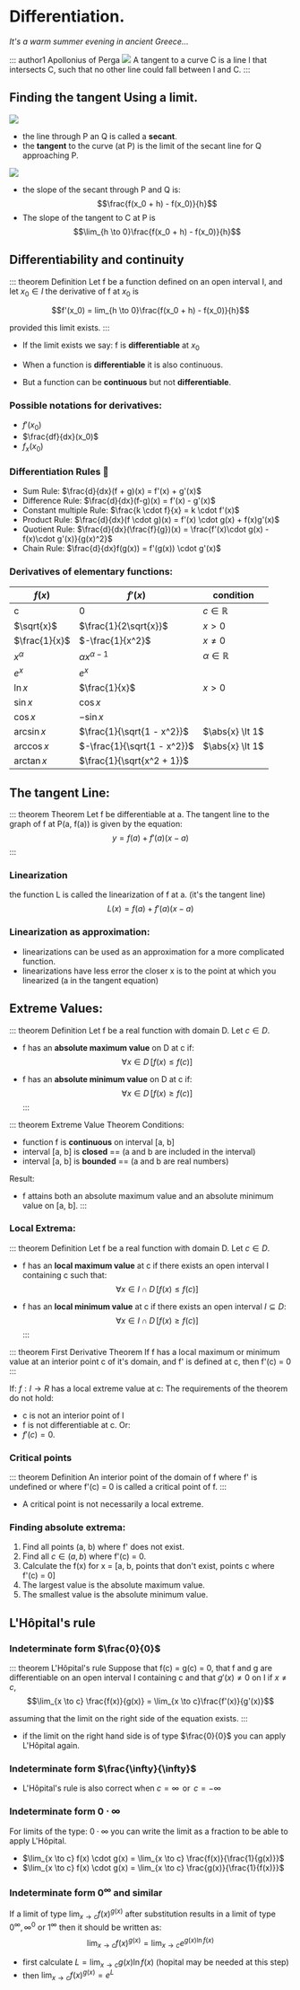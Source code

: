 # Differentiation.
*It's a warm summer evening in ancient Greece...*

::: author1 Apollonius of Perga
<img src="./aperga.jpeg" class="avatar" />
A tangent to a curve C is a line l that intersects C, such that
no other line could fall between l and C.
:::

## Finding the tangent Using a limit.

<img src="./tang.png" />

+ the line through P an Q is called a **secant**.
+ the **tangent** to the curve (at P) is the limit of the secant line for Q approaching P.

<img src="./slope.png" />

+ the slope of the secant through P and Q is:
$$\frac{f(x_0 + h) - f(x_0)}{h}$$
+ The slope of the tangent to C at P is
$$\lim_{h \to 0}\frac{f(x_0 + h) - f(x_0)}{h}$$

## Differentiability and continuity

::: theorem Definition
Let f be a function defined on an open interval I, and let $x_0 \in I$ the derivative of f at $x_0$ is 

$$f'(x_0) = lim_{h \to 0}\frac{f(x_0 + h) - f(x_0)}{h}$$

provided this limit exists.
:::

+ If the limit exists we say: f is **differentiable** at $x_0$

+ When a function is **differentiable** it is also continuous.
+ But a function can be **continuous** but not **differentiable**.

### Possible notations for derivatives:

+ $f'(x_0)$
+ $\frac{df}{dx}(x_0)$
+ $f_x(x_0)$

### Differentiation Rules :scroll:
+ Sum Rule: $\frac{d}{dx}(f + g)(x) = f'(x) + g'(x)$
+ Difference Rule: $\frac{d}{dx}(f-g)(x) = f'(x) - g'(x)$
+ Constant multiple Rule: $\frac{k \cdot f}{x} = k \cdot f'(x)$
+ Product Rule: $\frac{d}{dx}(f \cdot g)(x) = f'(x) \cdot g(x) + f(x)g'(x)$
+ Quotient Rule: $\frac{d}{dx}(\frac{f}{g})(x) = \frac{f'(x)\cdot g(x) - f(x)\cdot g'(x)}{g(x)^2}$
+ Chain Rule: $\frac{d}{dx}f(g(x)) = f'(g(x)) \cdot g'(x)$

### Derivatives of elementary functions:

|$f(x)$| $f'(x)$ | condition |
| ---- | ------- | --------  |
| c    |    0    | $c \in \mathbb{R}$ |
| $\sqrt{x}$ | $\frac{1}{2\sqrt{x}}$ | $x \gt 0$ |
| $\frac{1}{x}$ | $-\frac{1}{x^2}$ | $x \neq 0$ |
| $x^\alpha$ | $\alpha x^{\alpha - 1}$ |  $\alpha \in \mathbb{R}$ |
| $e^x$ | $e^x$| |
| $\ln x$ | $\frac{1}{x}$ | $x \gt 0$ |
| $\sin x$ | $\cos x$ | |
| $\cos x$ | $-\sin x$ | |
| $\arcsin x$ | $\frac{1}{\sqrt{1 - x^2}}$ | $\abs{x} \lt 1$ |
| $\arccos x$ | $-\frac{1}{\sqrt{1 - x^2}}$ | $\abs{x} \lt 1$ |
| $\arctan x$ | $\frac{1}{\sqrt{x^2 + 1}}$ | |

## The tangent Line:
::: theorem Theorem
Let f be differentiable at a. The tangent line to the graph of f at P(a, f(a)) is given by the equation:
$$y = f(a) + f'(a)(x-a)$$
:::

### Linearization
the function L is called the linearization of f at a. (it's the tangent line)
$$L(x) = f(a) + f'(a)(x-a)$$

### Linearization as approximation:
+ linearizations can be used as an approximation for a more complicated function.
+ linearizations have less error the closer x is to the point at which you linearized (a in the tangent equation)

## Extreme Values:

::: theorem Definition
Let f be a real function with domain D. Let $c \in D$.
+ f has an **absolute maximum value** on D at c if:
$$\forall x \in D \,[f(x) \le f(c)]$$

+ f has an **absolute minimum value** on D at c if:
$$\forall x \in D \,[f(x) \ge f(c)]$$
:::

::: theorem Extreme Value Theorem
Conditions:
+ function f is **continuous** on interval [a, b]
+ interval [a, b] is **closed** == (a and b are included in the interval)
+ interval [a, b] is **bounded** == (a and b are real numbers)

Result:
+ f attains both an absolute maximum value and
an absolute minimum value on [a, b].
:::

### Local Extrema:

::: theorem Definition
Let f be a real function with domain D. Let $c \in D$.
+ f has an **local maximum value** at c if there exists an open interval I containing c such that:
$$\forall x \in I \cap D \,[f(x) \le f(c)]$$

+ f has an **local minimum value** at c if there exists an open interval $I \subseteq D$:
$$\forall x \in I \cap D \,[f(x) \ge f(c)]$$
:::

::: theorem First Derivative Theorem
If f has a local maximum or minimum value at an interior point c of it's domain,
and f' is defined at c, then f'(c) = 0
:::

If: $f: I \to R$ has a local extreme value at c:
The requirements of the theorem do not hold:
+ c is not an interior point of I
+ f is not differentiable at c.
Or:
+ $f'(c) = 0$.

### Critical points
::: theorem Definition
An interior point of the domain of f where f' is undefined or where
f'(c) = 0 is called a critical point of f.
:::

+ A critical point is not necessarily a local extreme.

### Finding absolute extrema:
1. Find all points (a, b) where f' does not exist.
2. Find all $c \in (a, b)$ where f'(c) = 0.
3. Calculate the f(x) for x = [a, b, points that don't exist, points c where f'(c) = 0]
4. The largest value is the absolute maximum value.
5. The smallest value is the absolute minimum value.

## L'Hôpital's rule

### Indeterminate form $\frac{0}{0}$
::: theorem L'Hôpital's rule
Suppose that f(c) = g(c) = 0, that f and g are differentiable on an open interval
I containing c and that $g'(x) \neq 0$ on I if $x \neq c$,
$$\lim_{x \to c} \frac{f(x)}{g(x)} = \lim_{x \to c}\frac{f'(x)}{g'(x)}$$

assuming that the limit on the right side of the equation exists.
:::
+ if the limit on the right hand side is of type $\frac{0}{0}$ you can apply L'Hôpital again.

### Indeterminate form $\frac{\infty}{\infty}$
+ L'Hôpital's rule is also correct when $c = \infty \, \text{ or } \, c = - \infty$


### Indeterminate form $0 \cdot \infty$
For limits of the type: $0 \cdot \infty$ you can write the limit as a fraction to be able to apply L'Hôpital.

+ $\lim_{x \to c} f(x) \cdot g(x) = \lim_{x \to c} \frac{f(x)}{\frac{1}{g(x)}}$
+ $\lim_{x \to c} f(x) \cdot g(x) = \lim_{x \to c} \frac{g(x)}{\frac{1}{f(x)}}$

### Indeterminate form $0^{\infty}$ and similar
If a limit of type $\lim_{x \to c} f(x)^{g(x)}$ after substitution results in a limit of type $0^{\infty}, \infty^0 \text{ or } 1^{\infty}$ then it should be written as:
$$\lim_{x \to c} f(x)^{g(x)} = \lim_{x \to c} e^{g(x) \ln f(x)}$$

+ first calculate $L = \lim_{x \to c}g(x) \ln f(x)$ (hopital may be needed at this step)
+ then $\lim_{x \to c} f(x)^{g(x)} = e^L$
